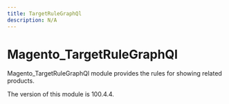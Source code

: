```yaml
---
title: TargetRuleGraphQl
description: N/A
---
```


# Magento_TargetRuleGraphQl

Magento_TargetRuleGraphQl module provides the rules for showing related products.

<InlineAlert slots="text" />
The version of this module is 100.4.4.
